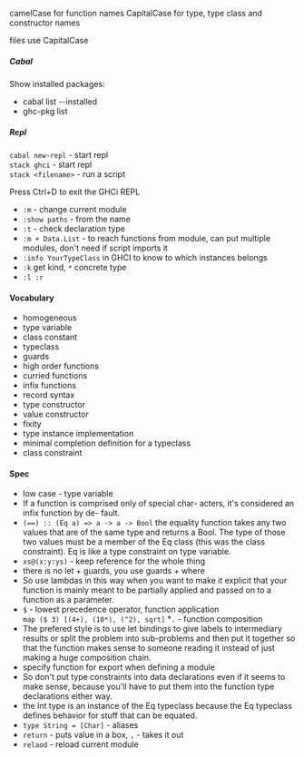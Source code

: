 
camelCase for function names
CapitalCase for type, type class and constructor names

files use CapitalCase

##### Cabal
Show installed packages:  
* cabal list --installed
* ghc-pkg list

##### Repl
```cabal new-repl``` - start repl  
```stack ghci``` - start repl  
```stack <filename>``` - run a script  

Press Ctrl+D to exit the GHCi REPL  
* ```:m``` - change current module  
* ```:show paths``` - from the name
* ```:t``` - check declaration type  
* ```:m + Data.List``` - to reach functions from module,
    can put multiple modules, don't need if script
    imports it
* ```:info YourTypeClass``` in GHCI to know to which 
    instances belongs
* ```:k``` get kind, ```*``` concrete type
* ```:l :r```

#### Vocabulary
* homogeneous
* type variable
* class constant
* typeclass
* guards
* high order functions
* curried functions
* infix functions
* record syntax
* type constructor
* value constructor
* fixity
* type instance implementation
* minimal completion definition for a typeclass
* class constraint

#### Spec
* low case - type variable
* If a function is comprised only of special char-
    acters, it's considered an infix function by de-
    fault.
* ```(==) :: (Eq a) => a -> a -> Bool```
    the equality function takes
    any two values that are of the same type and returns a Bool. 
    The type of those two values must be
    a member of the Eq class (this was the class constraint).
    Eq is like a type constraint on type variable.
* ```xs@(x:y:ys)``` - keep reference for the whole thing    
* there is no let + guards, you use guards + where    
* So use lambdas in this way when you want to make it explicit 
    that your function is mainly meant
    to be partially applied and passed on to a function as a parameter.
* ```$``` - lowest precedence operator, function application  
    ```map ($ 3) [(4+), (10*), (^2), sqrt]```
*```.``` - function composition
* The prefered style is to use let bindings to give labels to intermediary results or split the problem
    into sub-problems and then put it together so that the function makes sense to someone reading
    it instead of just making a huge composition chain.
* specify function for export when defining a module
* So don't put type constraints into data declarations even if it seems to make sense, 
    because you'll have to put them into the function type declarations either way.
* the Int type is an instance of the Eq typeclass because the Eq typeclass defines
    behavior for stuff that can be equated.
* ```type String = [Char]``` - aliases
* ```return``` - puts value in a box, ```,``` - takes it out
* ```relaod``` - reload current module